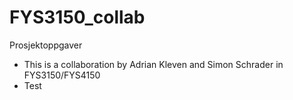 # FYS3150_collab
Prosjektoppgaver
- This is a collaboration by Adrian Kleven and Simon Schrader in FYS3150/FYS4150
- Test
